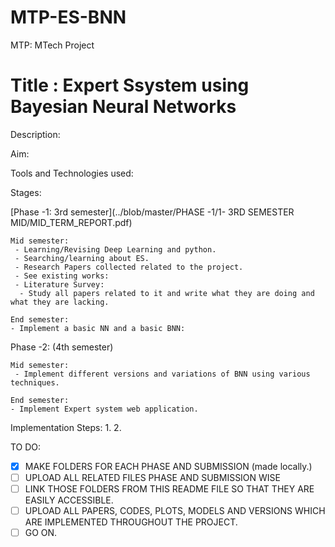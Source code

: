 # MTP-ES-BNN
MTP: MTech Project

# Title : Expert Ssystem using Bayesian Neural Networks

Description:

Aim:

Tools and Technologies used:

Stages:

  [Phase -1: 3rd semester](../blob/master/PHASE -1/1- 3RD SEMESTER MID/MID_TERM_REPORT.pdf)
    
    Mid semester:
     - Learning/Revising Deep Learning and python.
     - Searching/learning about ES.
     - Research Papers collected related to the project.
     - See existing works:
     - Literature Survey:
      - Study all papers related to it and write what they are doing and what they are lacking.
      
    End semester:
    - Implement a basic NN and a basic BNN:
    
  Phase -2: (4th semester)
    
    Mid semester:
     - Implement different versions and variations of BNN using various techniques.
     
    End semester:
    - Implement Expert system web application.

Implementation Steps:
    1.
    2.
    
TO DO:
  - [x] MAKE FOLDERS FOR EACH PHASE AND SUBMISSION (made locally.)
  - [ ] UPLOAD ALL RELATED FILES PHASE AND SUBMISSION WISE
  - [ ] LINK THOSE FOLDERS FROM THIS README FILE SO THAT THEY ARE EASILY ACCESSIBLE.
  - [ ] UPLOAD ALL PAPERS, CODES, PLOTS, MODELS AND VERSIONS WHICH ARE IMPLEMENTED THROUGHOUT THE PROJECT.
  - [ ] GO ON. 
